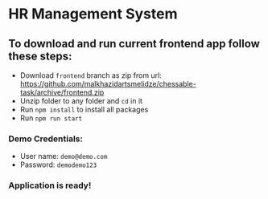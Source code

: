 # HR Management System

## To download and run current frontend app follow these steps:

- Download `frontend` branch as zip from url: https://github.com/malkhazidartsmelidze/chessable-task/archive/frontend.zip
- Unzip folder to any folder and `cd` in it
- Run `npm install` to install all packages
- Run `npm run start`

### Demo Credentials:

- User name: `demo@demo.com`
- Password: `demodemo123`

### Application is ready!
